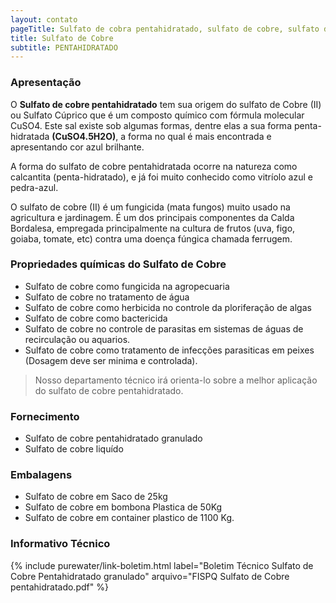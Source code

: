 ```yaml
---
layout: contato
pageTitle: Sulfato de cobra pentahidratado, sulfato de cobre, sulfato de cobre (II), sulfato cuprico, sulfato de cobre II, sulfato de cobre granulado, sulfato de cobre pó, sulfato de cobre liquido,
title: Sulfato de Cobre 
subtitle: PENTAHIDRATADO
---
```

### Apresentação

O **Sulfato de cobre pentahidratado** tem sua origem do sulfato de Cobre (II) ou Sulfato Cúprico que é um composto químico com fórmula molecular CuSO4. Este sal existe sob algumas formas, dentre elas a sua forma penta-hidratada **(CuSO4.5H2O)**, a forma no qual é mais encontrada e apresentando cor azul brilhante. 

A forma do sulfato de cobre pentahidratada ocorre na natureza como calcantita (penta-hidratado), e já foi muito conhecido como vitríolo azul e pedra-azul.

O sulfato de cobre (II) é um fungicida (mata fungos) muito usado na agricultura e jardinagem. É um dos principais componentes da Calda Bordalesa, empregada principalmente na cultura de frutos (uva, figo, goiaba, tomate, etc) contra uma doença fúngica chamada ferrugem.

### Propriedades químicas do Sulfato de Cobre

- Sulfato de cobre como fungicida na agropecuaria
- Sulfato de cobre no tratamento de água
- Sulfato de cobre como herbicida no controle da ploriferação de algas
- Sulfato de cobre como bactericida 
- Sulfato de cobre no controle de parasitas em sistemas de águas de recirculação ou aquarios.
- Sulfato de cobre como tratamento de infecções parasiticas em peixes (Dosagem deve ser minima e controlada).

> Nosso departamento técnico irá orienta-lo sobre a melhor aplicação do sulfato de cobre pentahidratado.

### Fornecimento

- Sulfato de cobre pentahidratado granulado
- Sulfato de cobre liquído

### Embalagens

- Sulfato de cobre em Saco de 25kg
- Sulfato de cobre em bombona Plastica de 50Kg
- Sulfato de cobre em container plastico de 1100 Kg.

### Informativo Técnico

{% include purewater/link-boletim.html 
   label="Boletim Técnico Sulfato de Cobre Pentahidratado granulado" 
   arquivo="FISPQ Sulfato de Cobre pentahidratado.pdf" %}

